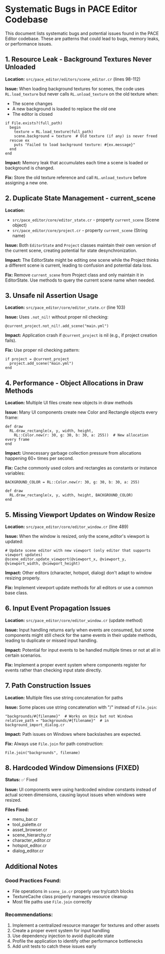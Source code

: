 # Systematic Bugs in PACE Editor Codebase

This document lists systematic bugs and potential issues found in the PACE Editor codebase. These are patterns that could lead to bugs, memory leaks, or performance issues.

## 1. Resource Leak - Background Textures Never Unloaded

**Location:** `src/pace_editor/editors/scene_editor.cr` (lines 98-112)

**Issue:** When loading background textures for scenes, the code uses `RL.load_texture` but never calls `RL.unload_texture` on the old texture when:
- The scene changes
- A new background is loaded to replace the old one
- The editor is closed

```crystal
if File.exists?(full_path)
  begin
    texture = RL.load_texture(full_path)
    scene.background = texture  # Old texture (if any) is never freed
  rescue ex
    puts "Failed to load background texture: #{ex.message}"
  end
end
```

**Impact:** Memory leak that accumulates each time a scene is loaded or background is changed.

**Fix:** Store the old texture reference and call `RL.unload_texture` before assigning a new one.

## 2. Duplicate State Management - current_scene

**Location:** 
- `src/pace_editor/core/editor_state.cr` - property `current_scene` (Scene object)
- `src/pace_editor/core/project.cr` - property `current_scene` (String name)

**Issue:** Both `EditorState` and `Project` classes maintain their own version of the current scene, creating potential for state desynchronization.

**Impact:** The EditorState might be editing one scene while the Project thinks a different scene is current, leading to confusion and potential data loss.

**Fix:** Remove `current_scene` from Project class and only maintain it in EditorState. Use methods to query the current scene name when needed.

## 3. Unsafe nil Assertion Usage

**Location:** `src/pace_editor/core/editor_state.cr` (line 103)

**Issue:** Uses `.not_nil!` without proper nil checking:
```crystal
@current_project.not_nil!.add_scene("main.yml")
```

**Impact:** Application crash if `@current_project` is nil (e.g., if project creation fails).

**Fix:** Use proper nil checking pattern:
```crystal
if project = @current_project
  project.add_scene("main.yml")
end
```

## 4. Performance - Object Allocations in Draw Methods

**Location:** Multiple UI files create new objects in draw methods

**Issue:** Many UI components create new Color and Rectangle objects every frame:
```crystal
def draw
  RL.draw_rectangle(x, y, width, height, 
    RL::Color.new(r: 30, g: 30, b: 30, a: 255))  # New allocation every frame
end
```

**Impact:** Unnecessary garbage collection pressure from allocations happening 60+ times per second.

**Fix:** Cache commonly used colors and rectangles as constants or instance variables:
```crystal
BACKGROUND_COLOR = RL::Color.new(r: 30, g: 30, b: 30, a: 255)

def draw
  RL.draw_rectangle(x, y, width, height, BACKGROUND_COLOR)
end
```

## 5. Missing Viewport Updates on Window Resize

**Location:** `src/pace_editor/core/editor_window.cr` (line 489)

**Issue:** When the window is resized, only the scene_editor's viewport is updated:
```crystal
# Update scene editor with new viewport (only editor that supports viewport updates)
@scene_editor.update_viewport(@viewport_x, @viewport_y, @viewport_width, @viewport_height)
```

**Impact:** Other editors (character, hotspot, dialog) don't adapt to window resizing properly.

**Fix:** Implement viewport update methods for all editors or use a common base class.

## 6. Input Event Propagation Issues

**Location:** `src/pace_editor/core/editor_window.cr` (update method)

**Issue:** Input handling returns early when events are consumed, but some components might still check for the same events in their update methods, leading to duplicate or missed input handling.

**Impact:** Potential for input events to be handled multiple times or not at all in certain scenarios.

**Fix:** Implement a proper event system where components register for events rather than checking input state directly.

## 7. Path Construction Issues

**Location:** Multiple files use string concatenation for paths

**Issue:** Some places use string concatenation with "/" instead of `File.join`:
```crystal
"backgrounds/#{filename}"  # Works on Unix but not Windows
relative_path = "backgrounds/#{filename}"  # in background_import_dialog.cr
```

**Impact:** Path issues on Windows where backslashes are expected.

**Fix:** Always use `File.join` for path construction:
```crystal
File.join("backgrounds", filename)
```

## 8. Hardcoded Window Dimensions (FIXED)

**Status:** ✅ Fixed

**Issue:** UI components were using hardcoded window constants instead of actual screen dimensions, causing layout issues when windows were resized.

**Files Fixed:**
- menu_bar.cr
- tool_palette.cr
- asset_browser.cr
- scene_hierarchy.cr
- character_editor.cr
- hotspot_editor.cr
- dialog_editor.cr

## Additional Notes

### Good Practices Found:
- File operations in `scene_io.cr` properly use try/catch blocks
- TextureCache class properly manages resource cleanup
- Most file paths use `File.join` correctly

### Recommendations:
1. Implement a centralized resource manager for textures and other assets
2. Create a proper event system for input handling
3. Use dependency injection to avoid duplicate state
4. Profile the application to identify other performance bottlenecks
5. Add unit tests to catch these issues early